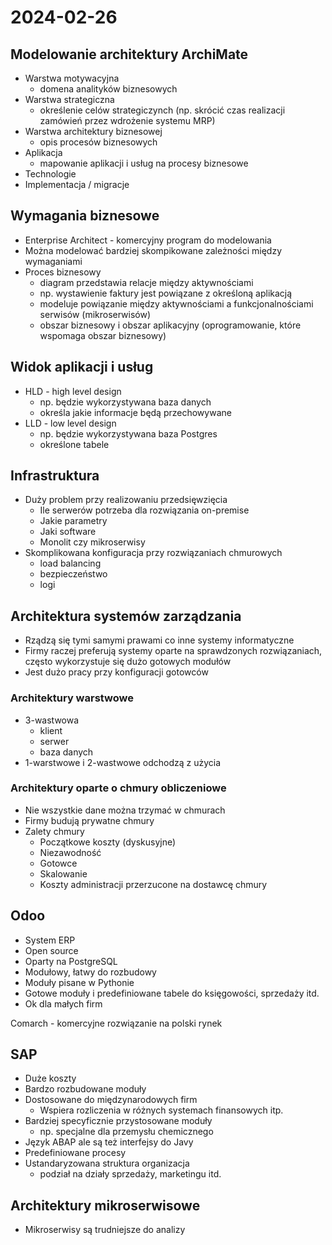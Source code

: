 # 2024-02-26

## Modelowanie architektury ArchiMate
* Warstwa motywacyjna
    * domena analityków biznesowych
* Warstwa strategiczna
	* określenie celów strategiczynch (np. skrócić czas realizacji zamówień przez wdrożenie systemu MRP)
* Warstwa architektury biznesowej
    * opis procesów biznesowych
* Aplikacja
    * mapowanie aplikacji i usług na procesy biznesowe
* Technologie
* Implementacja / migracje


## Wymagania biznesowe
* Enterprise Architect - komercyjny program do modelowania
* Można modelować bardziej skompikowane zależności między wymaganiami
* Proces biznesowy
    * diagram przedstawia relacje między aktywnościami
    * np. wystawienie faktury jest powiązane z określoną aplikacją
    * modeluje powiązanie między aktywnościami a funkcjonalnościami serwisów (mikroserwisów)
    * obszar biznesowy i obszar aplikacyjny (oprogramowanie, które wspomaga obszar biznesowy)


## Widok aplikacji i usług
* HLD - high level design
    * np. będzie wykorzystywana baza danych
    * określa jakie informacje będą przechowywane
* LLD - low level design
    * np. będzie wykorzystywana baza Postgres
    * określone tabele


## Infrastruktura
* Duży problem przy realizowaniu przedsięwzięcia
    * Ile serwerów potrzeba dla rozwiązania on-premise
    * Jakie parametry
    * Jaki software
    * Monolit czy mikroserwisy
* Skomplikowana konfiguracja przy rozwiązaniach chmurowych
    * load balancing
    * bezpieczeństwo
    * logi

## Architektura systemów zarządzania
* Rządzą się tymi samymi prawami co inne systemy informatyczne
* Firmy raczej preferują systemy oparte na sprawdzonych rozwiązaniach, często wykorzystuje się dużo gotowych modułów
* Jest dużo pracy przy konfiguracji gotowców

### Architektury warstwowe
* 3-wastwowa
    * klient
    * serwer
    * baza danych
* 1-warstwowe i 2-wastwowe odchodzą z użycia

### Architektury oparte o chmury obliczeniowe
* Nie wszystkie dane można trzymać w chmurach
* Firmy budują prywatne chmury
* Zalety chmury
    * Początkowe koszty (dyskusyjne)
    * Niezawodność
    * Gotowce
    * Skalowanie
    * Koszty administracji przerzucone na dostawcę chmury

## Odoo
* System ERP
* Open source
* Oparty na PostgreSQL
* Modułowy, łatwy do rozbudowy
* Moduły pisane w Pythonie
* Gotowe moduły i predefiniowane tabele do księgowości, sprzedaży itd.
* Ok dla małych firm

Comarch - komercyjne rozwiązanie na polski rynek


## SAP
* Duże koszty
* Bardzo rozbudowane moduły
* Dostosowane do międzynarodowych firm
    * Wspiera rozliczenia w różnych systemach finansowych itp.
* Bardziej specyficznie przystosowane moduły
    * np. specjalne dla przemysłu chemicznego
* Język ABAP ale są też interfejsy do Javy
* Predefiniowane procesy
* Ustandaryzowana struktura organizacja
    * podział na działy sprzedaży, marketingu itd.


## Architektury mikroserwisowe
* Mikroserwisy są trudniejsze do analizy

